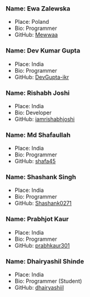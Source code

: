 ### Name: Ewa Zalewska
- Place: Poland
- Bio: Programmer
- GitHub: [Mewwaa](https://github.com/Mewwaa)

### Name: Dev Kumar Gupta
- Place: India
- Bio: Programmer
- GitHub: [DevGupta-ikr](https://github.com/DevGupta-ikr)

### Name: Rishabh Joshi
- Place: India
- Bio: Developer
- GitHub: [iamrishabhjoshi](https://github.com/iamrishabhjoshi)

### Name: Md Shafaullah
- Place: India
- Bio: Programmer
- GitHub: [shafa45](https://github.com/shafa45)

### Name: Shashank Singh
- Place: India
- Bio: Programmer
- GitHub: [Shashank0271](https://github.com/Shashank0271)

### Name: Prabhjot Kaur
- Place: India
- Bio: Programmer
- GitHub: [prabhkaur301](https://github.com/prabhkaur301)

### Name: Dhairyashil Shinde
- Place: India
- Bio: Programmer (Student)
- GitHub: [dhairyashiil](https://github.com/dhairyashiil)

